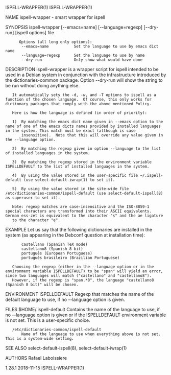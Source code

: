 ISPELL-WRAPPER(1)                                                                                                                                                                           ISPELL-WRAPPER(1)

NAME
       ispell-wrapper - smart wrapper for ispell

SYNOPSIS
        ispell-wrapper [--emacs=name] [--language=regexp] [--dry-run] [ispell options] file

          Options (all long only options):
           --emacs=name           Set the language to use by emacs dict name
           --language=regexp      Set the language to use by name
           --dry-run              Only show what would have done

DESCRIPTION
       ispell-wrapper is a wrapper script for ispell intended to be used in a Debian system in conjunction with the infrastructure introduced by the dictionaries-common package. Option --dry-run will show
       the string to be run without doing anything else.

       It automatically sets the -d, -w, and -T options to ispell as a function of the chosen language.  Of course, this only works for dictionary packages that comply with the above mentioned Policy.

       Here is how the language is defined (in order of priority):

       1)  By matching the emacs dict name given in --emacs option to the name of one of the emacs dicts names provided by installed languages in the system. This match must be exact (although is case
           insensitive).  Note that this will override any value given in the --language option.

       2)  By matching the regexp given in option --language to the list of installed languages in the system.

       3)  By matching the regexp stored in the environment variable ISPELLDEFAULT to the list of installed languages in the system.

       4)  By using the value stored in the user-specific file ~/.ispell-default (use select-default-iwrap(1) to set it).

       5)  By using the value stored in the site-wide file /etc/dictionaries-common/ispell-default (use select-default-ispell(8) as superuser to set it).

       Note: regexp matches are case-insensitive and the ISO-8859-1 special characters are transformed into their ASCII equivalents.  German ess-zet is equivalent to the character "s" and the ae ligature
       to the character "e".

EXAMPLE
       Let us say that the following dictionaries are installed in the system (as appearing in the Debconf question at installation time):

           castellano (Spanish TeX mode)
           castellano8 (Spanish 8 bit)
           português (European Portuguese)
           português brasileiro (Brazilian Portuguese)

       Choosing the regexp (either in the --language option or in the environment variable ISPELLDEFAULT) to be "span" will yield an error, since two languages will match ("castellano" and "castellano8").
       However, if the regexp is "span.*8", the language "castellano8 (Spanish 8 bit)" will be chosen.

ENVIRONMENT
       ISPELLDEFAULT
           Regexp that matches the name of the default language to use, if no --language option is given.

FILES
       $HOME/.ispell-default
           Contains the name of the language to use, if no --language option is given or if the ISPELLDEFAULT environment variable is not set.  This is a user-specific choice.

       /etc/dictionaries-common/ispell-default
           Name of the language to use when everything above is not set. This is a system-wide setting.

SEE ALSO
       select-default-ispell(8), select-default-iwrap(1)

AUTHORS
       Rafael Laboissiere

1.28.1                                                                                            2018-11-15                                                                                ISPELL-WRAPPER(1)
